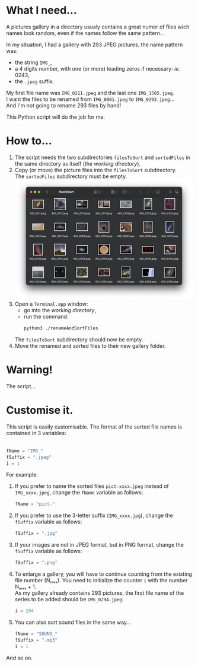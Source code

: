 
# What I need…

A pictures gallery in a directory usualy contains a great numer of files wich names look random, even if the names follow the same pattern…

In my situation, I had a gallery with 293 JPEG pictures. the name pattern was:
- the string `IMG_`,
- a 4 digits number, with one (or more) leading zeros if necessary: _ie._ 0243,
- the `.jpeg` suffix.

My first file name was `IMG_0211.jpeg` and the last one `IMG_1505.jpeg`.  
I want the files to be renamed from `IMG_0001.jpeg` to `IMG_0293.jpeg`…  
And I'm not going to rename 293 files by hand!

This Python script will do the job for me.

# How to…

1. The script needs the two subdirectories `filesToSort` and `sortedFiles` in the same directory as itself (the _working directory_).
2. Copy (or move) the picture files into the `filesToSort` subdirectory.  
   The `sortedFiles` subdirectory must be empty.  
   ![Directory screenshot](https://github.com/schx006/code-sample/blob/main/pictures/filesToSort_screenshot.png)
3. Open a `Terminal.app` window:
   - go into the _working directory_,
   - run the command:  
     ```sh  
     python3 ./renameAndSortFiles
     ```  
   The `filesToSort` subdirectory should now be empty.
4. Move the renamed and sorted files to their new gallery folder.

# Warning!

The script…

# Customise it.

This script is easily customisable. The format of the sorted file names is contained in 3 variables:

```Python

fName = "IMG_"
fSuffix = ".jpeg"
i = 1

```
For example:

1. If you prefer to name the sorted files `pict-xxxx.jpeg` instead of `IMG_xxxx.jpeg`, change the `fName` variable as follows:
   ```Python
   fName = "pict-"
   ```
2. If you prefer to use the 3-letter suffix (`IMG_xxxx.jpg`), change the `fSuffix` variable as follows:
   ```Python
   fSuffix = ".jpg"
   ```
3. If your images are not in JPEG format, but in PNG format, change the `fSuffix` variable as follows:
   ```Python
   fSuffix = ".png"
   ```
4. To enlarge a gallery, you will have to continue counting from the existing file number (Nₘₐₓ).
   You need to initialize the counter `i` with the number Nₘₐₓ + 1.  
   As my gallery already contains 293 pictures, the first file name of the series to be added should be `IMG_0294.jpeg`:
   ```Python
   i = 294
   ```
5. You can also sort sound files in the same way...
   ```Python
   fName = "SOUND_"
   fSuffix = ".mp3"
   i = 1
   ```

And so on.
